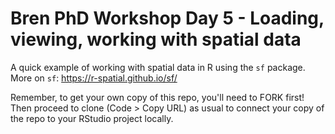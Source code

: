 # Bren PhD Workshop Day 5 - Loading, viewing, working with spatial data 

A quick example of working with spatial data in R using the `sf` package. 
More on `sf`: https://r-spatial.github.io/sf/

Remember, to get your own copy of this repo, you'll need to FORK first! Then proceed to clone (Code > Copy URL) as usual to connect your copy of the repo to your RStudio project locally. 

